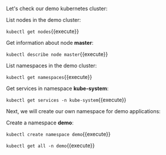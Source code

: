 Let's check our demo kubernetes cluster:

List nodes in the demo cluster:

`kubectl get nodes`{{execute}}

Get information about node **master**:

`kubectl describe node master`{{execute}}

List namespaces in the demo cluster:

`kubectl get namespaces`{{execute}}

Get services in namespace **kube-system**:

`kubectl get services -n kube-system`{{execute}}

Next, we will create our own namespace for demo applications: 

Create a namespace **demo**:

`kubectl create namespace demo`{{execute}}

`kubectl get all -n demo`{{execute}}

